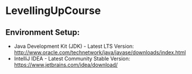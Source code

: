 # LevellingUpCourse

## Environment Setup:
- Java Development Kit (JDK) - Latest LTS Version:
http://www.oracle.com/technetwork/java/javase/downloads/index.html
- IntelliJ IDEA - Latest Community Stable Version:
https://www.jetbrains.com/idea/download/